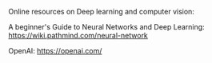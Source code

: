 Online resources on Deep learning and computer vision:

A beginner's Guide to Neural Networks and Deep Learning:
https://wiki.pathmind.com/neural-network

OpenAI:
https://openai.com/

